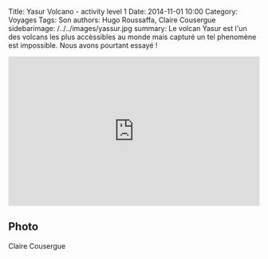 Title: Yasur Volcano - activity level 1
Date: 2014-11-01 10:00
Category: Voyages
Tags: Son
authors: Hugo Roussaffa, Claire Cousergue
sidebarimage: /../../images/yassur.jpg
summary: Le volcan Yasur est l'un des volcans les plus accèssibles au monde mais capturé un tel phenomène est impossible. Nous avons pourtant essayé !


<iframe width="100%" height="300" scrolling="no" frameborder="no" src="https://w.soundcloud.com/player/?url=https%3A//api.soundcloud.com/tracks/182606020&amp;auto_play=true&amp;hide_related=false&amp;show_comments=true&amp;show_user=true&amp;show_reposts=false&amp;visual=true"></iframe>

Photo
-----
Claire Cousergue

